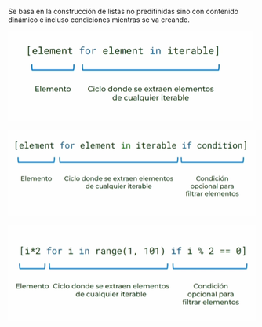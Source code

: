 Se basa en la construcción de listas no predifinidas sino con contenido dinámico e incluso condiciones mientras se va creando.


![List comprenhentions structure](04_list_comprenhentions_00.png)

![List comprenhentions structure with conditional](04_list_comprenhentions_01.png)

![List comprenhentions structure with conditional, example](04_list_comprenhentions_02.png)